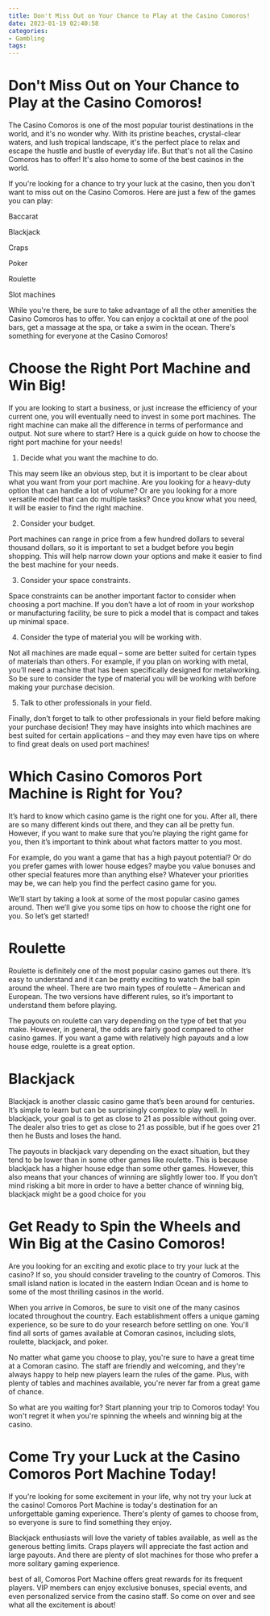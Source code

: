 ```yaml
---
title: Don't Miss Out on Your Chance to Play at the Casino Comoros!
date: 2023-01-19 02:40:58
categories:
- Gambling
tags:
---
```



#  Don't Miss Out on Your Chance to Play at the Casino Comoros!

The Casino Comoros is one of the most popular tourist destinations in the world, and it's no wonder why. With its pristine beaches, crystal-clear waters, and lush tropical landscape, it's the perfect place to relax and escape the hustle and bustle of everyday life. But that's not all the Casino Comoros has to offer! It's also home to some of the best casinos in the world.

If you're looking for a chance to try your luck at the casino, then you don't want to miss out on the Casino Comoros. Here are just a few of the games you can play:

Baccarat

Blackjack

Craps

Poker

 Roulette

Slot machines

While you're there, be sure to take advantage of all the other amenities the Casino Comoros has to offer. You can enjoy a cocktail at one of the pool bars, get a massage at the spa, or take a swim in the ocean. There's something for everyone at the Casino Comoros!

#  Choose the Right Port Machine and Win Big!

If you are looking to start a business, or just increase the efficiency of your current one, you will eventually need to invest in some port machines. The right machine can make all the difference in terms of performance and output. Not sure where to start? Here is a quick guide on how to choose the right port machine for your needs!

1. Decide what you want the machine to do.

This may seem like an obvious step, but it is important to be clear about what you want from your port machine. Are you looking for a heavy-duty option that can handle a lot of volume? Or are you looking for a more versatile model that can do multiple tasks? Once you know what you need, it will be easier to find the right machine.

2. Consider your budget.

Port machines can range in price from a few hundred dollars to several thousand dollars, so it is important to set a budget before you begin shopping. This will help narrow down your options and make it easier to find the best machine for your needs.

3. Consider your space constraints.

Space constraints can be another important factor to consider when choosing a port machine. If you don’t have a lot of room in your workshop or manufacturing facility, be sure to pick a model that is compact and takes up minimal space.

4. Consider the type of material you will be working with.

Not all machines are made equal – some are better suited for certain types of materials than others. For example, if you plan on working with metal, you’ll need a machine that has been specifically designed for metalworking. So be sure to consider the type of material you will be working with before making your purchase decision.

5. Talk to other professionals in your field.

Finally, don’t forget to talk to other professionals in your field before making your purchase decision! They may have insights into which machines are best suited for certain applications – and they may even have tips on where to find great deals on used port machines!

#  Which Casino Comoros Port Machine is Right for You?

It’s hard to know which casino game is the right one for you. After all, there are so many different kinds out there, and they can all be pretty fun. However, if you want to make sure that you’re playing the right game for you, then it’s important to think about what factors matter to you most.

For example, do you want a game that has a high payout potential? Or do you prefer games with lower house edges? maybe you value bonuses and other special features more than anything else? Whatever your priorities may be, we can help you find the perfect casino game for you.

We’ll start by taking a look at some of the most popular casino games around. Then we’ll give you some tips on how to choose the right one for you. So let’s get started!

# Roulette

Roulette is definitely one of the most popular casino games out there. It’s easy to understand and it can be pretty exciting to watch the ball spin around the wheel. There are two main types of roulette – American and European. The two versions have different rules, so it’s important to understand them before playing.

The payouts on roulette can vary depending on the type of bet that you make. However, in general, the odds are fairly good compared to other casino games. If you want a game with relatively high payouts and a low house edge, roulette is a great option.

# Blackjack

Blackjack is another classic casino game that’s been around for centuries. It’s simple to learn but can be surprisingly complex to play well. In blackjack, your goal is to get as close to 21 as possible without going over. The dealer also tries to get as close to 21 as possible, but if he goes over 21 then he Busts and loses the hand.

The payouts in blackjack vary depending on the exact situation, but they tend to be lower than in some other games like roulette. This is because blackjack has a higher house edge than some other games. However, this also means that your chances of winning are slightly lower too. If you don’t mind risking a bit more in order to have a better chance of winning big, blackjack might be a good choice for you

#  Get Ready to Spin the Wheels and Win Big at the Casino Comoros!

Are you looking for an exciting and exotic place to try your luck at the casino? If so, you should consider traveling to the country of Comoros. This small island nation is located in the eastern Indian Ocean and is home to some of the most thrilling casinos in the world.

When you arrive in Comoros, be sure to visit one of the many casinos located throughout the country. Each establishment offers a unique gaming experience, so be sure to do your research before settling on one. You'll find all sorts of games available at Comoran casinos, including slots, roulette, blackjack, and poker.

No matter what game you choose to play, you're sure to have a great time at a Comoran casino. The staff are friendly and welcoming, and they're always happy to help new players learn the rules of the game. Plus, with plenty of tables and machines available, you're never far from a great game of chance.

So what are you waiting for? Start planning your trip to Comoros today! You won't regret it when you're spinning the wheels and winning big at the casino.

#  Come Try your Luck at the Casino Comoros Port Machine Today!

If you're looking for some excitement in your life, why not try your luck at the casino! Comoros Port Machine is today's destination for an unforgettable gaming experience. There's plenty of games to choose from, so everyone is sure to find something they enjoy.

Blackjack enthusiasts will love the variety of tables available, as well as the generous betting limits. Craps players will appreciate the fast action and large payouts. And there are plenty of slot machines for those who prefer a more solitary gaming experience.

 best of all, Comoros Port Machine offers great rewards for its frequent players. VIP members can enjoy exclusive bonuses, special events, and even personalized service from the casino staff. So come on over and see what all the excitement is about!